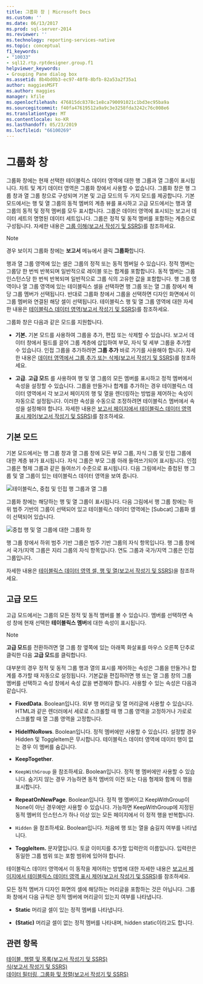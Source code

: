 ```yaml
---
title: 그룹화 창 | Microsoft Docs
ms.custom: ''
ms.date: 06/13/2017
ms.prod: sql-server-2014
ms.reviewer: ''
ms.technology: reporting-services-native
ms.topic: conceptual
f1_keywords:
- "10033"
- sql12.rtp.rptdesigner.group.f1
helpviewer_keywords:
- Grouping Pane dialog box
ms.assetid: 8b4bd0b3-ec97-48f8-8bfb-82a53a2f35a1
author: maggiesMSFT
ms.author: maggies
manager: kfile
ms.openlocfilehash: 476815dc8378c1e8ca790091021c1bd3ec95ba9a
ms.sourcegitcommit: f40fa47619512a9a9c3e3258fda3242c76c008e6
ms.translationtype: MT
ms.contentlocale: ko-KR
ms.lasthandoff: 05/23/2019
ms.locfileid: "66100269"
---
```

# <a name="grouping-pane"></a>그룹화 창
  그룹화 창에는 현재 선택한 테이블릭스 데이터 영역에 대한 행 그룹과 열 그룹이 표시됩니다. 차트 및 계기 데이터 영역은 그룹화 창에서 사용할 수 없습니다. 그룹화 창은 행 그룹 창과 열 그룹 창으로 구성되며 기본 및 고급 모드의 두 가지 모드를 제공합니다. 기본 모드에서는 행 및 열 그룹의 동적 멤버의 계층 뷰를 표시하고 고급 모드에서는 행과 열 그룹의 동적 및 정적 멤버를 모두 표시합니다. 그룹은 데이터 영역에 표시되는 보고서 데이터 세트의 명명된 데이터 세트입니다. 그룹은 정적 및 동적 멤버를 포함하는 계층으로 구성됩니다. 자세한 내용은 [그룹 이해&#40;보고서 작성기 및 SSRS&#41;](../report-design/understanding-groups-report-builder-and-ssrs.md)를 참조하세요.  
  
> [!NOTE]  
>  경우 보이지 그룹화 창에는 **보고서** 메뉴에서 클릭 **그룹화**합니다.  
  
 행과 열 그룹 영역에 있는 셀은 그룹의 정적 또는 동적 멤버일 수 있습니다. 정적 멤버는 그룹당 한 번씩 반복되며 일반적으로 레이블 또는 합계를 포함합니다. 동적 멤버는 그룹 인스턴스당 한 번씩 반복되며 일반적으로 그룹 식의 고유한 값을 포함합니다. 행 그룹 영역이나 열 그룹 영역에 있는 테이블릭스 셀을 선택하면 행 그룹 또는 열 그룹 창에서 해당 그룹 멤버가 선택됩니다. 반대로 그룹화 창에서 그룹을 선택하면 디자인 화면에서 이 그룹 멤버와 연결된 해당 셀이 선택됩니다. 테이블릭스 행 및 열 그룹 영역에 대한 자세한 내용은 [테이블릭스 데이터 영역&#40;보고서 작성기 및 SSRS&#41;](../report-design/tablix-data-region-areas-report-builder-and-ssrs.md)를 참조하세요.  
  
 그룹화 창은 다음과 같은 모드를 지원합니다.  
  
-   **기본.** 기본 모드를 사용하여 그룹을 추가, 편집 또는 삭제할 수 있습니다. 보고서 데이터 창에서 필드를 끌어 그룹 계층에 삽입하여 부모, 자식 및 세부 그룹을 추가할 수 있습니다. 인접 그룹을 추가하려면 **그룹 추가** 바로 가기를 사용해야 합니다. 자세한 내용은 [데이터 영역에서 그룹 추가 또는 삭제&#40;보고서 작성기 및 SSRS&#41;](../report-design/add-or-delete-a-group-in-a-data-region-report-builder-and-ssrs.md)를 참조하세요.  
  
-   **고급**. **고급 모드** 를 사용하여 행 및 열 그룹의 모든 멤버를 표시하고 정적 멤버에서 속성을 설정할 수 있습니다. 그룹을 만들거나 합계를 추가하는 경우 테이블릭스 데이터 영역에서 각 보고서 페이지의 행 및 열을 렌더링하는 방법을 제어하는 속성이 자동으로 설정됩니다. 이러한 속성을 수동으로 조정하려면 테이블릭스 멤버에서 속성을 설정해야 합니다. 자세한 내용은 [보고서 페이지에서 테이블릭스 데이터 영역 표시 제어&#40;보고서 작성기 및 SSRS&#41;](../report-design/controlling-the-tablix-data-region-display-on-a-report-page.md)를 참조하세요.  
  
## <a name="default-mode"></a>기본 모드  
 기본 모드에서는 행 그룹 창과 열 그룹 창에 모든 부모 그룹, 자식 그룹 및 인접 그룹에 대한 계층 뷰가 표시됩니다. 자식 그룹은 부모 그룹 아래 들여쓰기되어 표시됩니다. 인접 그룹은 형제 그룹과 같은 들여쓰기 수준으로 표시됩니다. 다음 그림에서는 중첩된 행 그룹 및 열 그룹이 있는 테이블릭스 데이터 영역을 보여 줍니다.  
  
 ![테이블릭스, 중첩 및 인접 행 그룹과 열 그룹](../media/rs-basictablixdesigngroupingpane.gif "테이블릭스, 중첩 및 인접 행 그룹과 열 그룹")  
  
 그룹화 창에는 해당하는 행 및 열 그룹이 표시됩니다. 다음 그림에서 행 그룹 창에는 하위 범주 기반의 그룹이 선택되어 있고 테이블릭스 데이터 영역에는 [Subcat] 그룹화 셀이 선택되어 있습니다.  
  
 ![중첩 행 및 열 그룹에 대한 그룹화 창](../media/rs-basictablixdesigngroupingpanedefaultview.gif "중첩 행 및 열 그룹에 대한 그룹화 창")  
  
 행 그룹 창에서 하위 범주 기반 그룹은 범주 기반 그룹의 자식 항목입니다. 행 그룹 창에서 국가/지역 그룹은 지리 그룹의 자식 항목입니다. 연도 그룹과 국가/지역 그룹은 인접 그룹입니다.  
  
 자세한 내용은 [테이블릭스 데이터 영역 셀, 행 및 열&#40;보고서 작성기 및 SSRS&#41;](../report-design/tablix-data-region-cells-rows-and-columns-report-builder-and-ssrs.md)을 참조하세요.  
  
## <a name="advanced-mode"></a>고급 모드  
 고급 모드에서는 그룹의 모든 정적 및 동적 멤버를 볼 수 있습니다. 멤버를 선택하면 속성 창에 현재 선택한 **테이블릭스 멤버**에 대한 속성이 표시됩니다.  
  
> [!NOTE]  
>  **고급 모드**를 전환하려면 열 그룹 창 옆쪽에 있는 아래쪽 화살표를 마우스 오른쪽 단추로 클릭한 다음 **고급 모드**를 클릭합니다.  
  
 대부분의 경우 정적 및 동적 그룹 행과 열의 표시를 제어하는 속성은 그룹을 만들거나 합계를 추가할 때 자동으로 설정됩니다. 기본값을 편집하려면 행 또는 열 그룹 창의 그룹 멤버를 선택하고 속성 창에서 속성 값을 변경해야 합니다. 사용할 수 있는 속성은 다음과 같습니다.  
  
-   **FixedData**. Boolean입니다. 외부 행 머리글 및 열 머리글에 사용할 수 있습니다. HTML과 같은 렌더러에서 세로로 스크롤할 때 행 그룹 영역을 고정하거나 가로로 스크롤할 때 열 그룹 영역을 고정합니다.  
  
-   **HideIfNoRows**. Boolean입니다. 정적 멤버에만 사용할 수 있습니다. 설정할 경우 Hidden 및 ToggleItem은 무시합니다. 테이블릭스 데이터 영역에 데이터 행이 없는 경우 이 멤버를 숨깁니다.  
  
-   **KeepTogether**.  
  
-   `KeepWithGroup` 을 참조하세요. Boolean입니다. 정적 행 멤버에만 사용할 수 있습니다. 숨기지 않는 경우 가능하면 동적 멤버의 이전 또는 다음 형제와 함께 이 행을 표시합니다.  
  
-   **RepeatOnNewPage**. Boolean입니다. 정적 행 멤버이고 KeepWithGroup이 None이 아닌 경우에만 사용할 수 있습니다. 가능하면 KeepWithGroup에 지정된 동적 멤버의 인스턴스가 하나 이상 있는 모든 페이지에서 이 정적 행을 반복합니다.  
  
-   `Hidden` 을 참조하세요. Boolean입니다. 처음에 행 또는 열을 숨길지 여부를 나타냅니다.  
  
-   **ToggleItem.** 문자열입니다. 토글 이미지를 추가할 입력란의 이름입니다. 입력란은 동일한 그룹 범위 또는 포함 범위에 있어야 합니다.  
  
 테이블릭스 데이터 영역에서 이 동작을 제어하는 방법에 대한 자세한 내용은 [보고서 페이지에서 테이블릭스 데이터 영역 표시 제어&#40;보고서 작성기 및 SSRS&#41;](../report-design/controlling-the-tablix-data-region-display-on-a-report-page.md)를 참조하세요.  
  
 모든 정적 멤버가 디자인 화면의 셀에 해당하는 머리글을 포함하는 것은 아닙니다. 그룹화 창에서 다음 규칙은 정적 멤버에 머리글이 있는지 여부를 나타냅니다.  
  
-   **Static** 머리글 셀이 있는 정적 멤버를 나타냅니다.  
  
-   **(Static)** 머리글 셀이 없는 정적 멤버를 나타내며, hidden static이라고도 합니다.  
  
## <a name="see-also"></a>관련 항목  
 [테이블, 행렬 및 목록&#40;보고서 작성기 및 SSRS&#41;](../report-design/create-invoices-and-forms-with-lists-report-builder-and-ssrs.md)   
 [식&#40;보고서 작성기 및 SSRS&#41;](../report-design/expressions-report-builder-and-ssrs.md)   
 [데이터 필터링, 그룹화 및 정렬&#40;보고서 작성기 및 SSRS&#41;](../report-design/filter-group-and-sort-data-report-builder-and-ssrs.md)  
  
  
